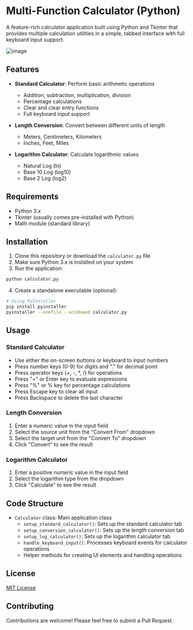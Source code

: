 # Multi-Function Calculator (Python)

A feature-rich calculator application built using Python and Tkinter that provides multiple calculation utilities in a simple, tabbed interface with full keyboard input support.

![image](https://github.com/user-attachments/assets/4afac76a-e97a-427c-867c-31d2a1c3a17c)


## Features

- **Standard Calculator**: Perform basic arithmetic operations
  - Addition, subtraction, multiplication, division
  - Percentage calculations
  - Clear and clear entry functions
  - Full keyboard input support
  
- **Length Conversion**: Convert between different units of length
  - Meters, Centimeters, Kilometers
  - Inches, Feet, Miles
  
- **Logarithm Calculator**: Calculate logarithmic values
  - Natural Log (ln)
  - Base 10 Log (log10)
  - Base 2 Log (log2)

## Requirements

- Python 3.x
- Tkinter (usually comes pre-installed with Python)
- Math module (standard library)

## Installation

1. Clone this repository or download the `calculator.py` file
2. Make sure Python 3.x is installed on your system
3. Run the application:

```bash
python calculator.py
```

4. Create a standalone executable (optional):
```bash
# Using PyInstaller
pip install pyinstaller
pyinstaller --onefile --windowed calculator.py
```

## Usage

### Standard Calculator
- Use either the on-screen buttons or keyboard to input numbers
- Press number keys (0-9) for digits and "." for decimal point
- Press operator keys (+, -, *, /) for operations
- Press "=" or Enter key to evaluate expressions
- Press "%" or % key for percentage calculations
- Press Escape key to clear all input
- Press Backspace to delete the last character

### Length Conversion
1. Enter a numeric value in the input field
2. Select the source unit from the "Convert From" dropdown
3. Select the target unit from the "Convert To" dropdown
4. Click "Convert" to see the result

### Logarithm Calculator
1. Enter a positive numeric value in the input field
2. Select the logarithm type from the dropdown
3. Click "Calculate" to see the result

## Code Structure

- `Calculator` class: Main application class
  - `setup_standard_calculator()`: Sets up the standard calculator tab
  - `setup_conversion_calculator()`: Sets up the length conversion tab
  - `setup_log_calculator()`: Sets up the logarithm calculator tab
  - `handle_keyboard_input()`: Processes keyboard events for calculator operations
  - Helper methods for creating UI elements and handling operations

## License

[MIT License](LICENSE)

## Contributing

Contributions are welcome! Please feel free to submit a Pull Request.
